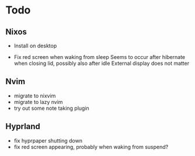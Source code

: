 # Todo

## Nixos
- Install on desktop

- Fix red screen when waking from sleep
Seems to occur after hibernate when closing lid, possibly also after idle
External display does not matter


## Nvim
- migrate to nixvim
- migrate to lazy nvim
- try out some note taking plugin

## Hyprland
- fix hyprpaper shutting down
- fix red screen appearing, probably when waking from suspend?
